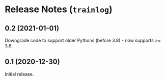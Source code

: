 # Release Notes (`trainlog`)

## 0.2 (2021-01-01)

Downgrade code to support older Pythons (before 3.8) - now supports >= 3.6.

## 0.1 (2020-12-30)

Initial release.
